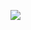 <img src='http://g.gravizo.com/g?
  digraph G {
    label="Wire-cell Data Flow, Components and Status";
    larsoft[shape=box,label="LArSoft"];
    larfile[shape=folder, label="Art ROOT file"];
    lardata[fillcolor=yellow,style=filled,shape=doubleoctagon,label="Chao: MC truth+wire sig\n(needs committing)"];
    largeom[fillcolor=yellow,style=filled,shape=doubleoctagon,label="Chao+Xiaoyue\ngeo dumped from larsoft via RED35 code\n(needs committing)\n(can we directly generate w/out larsoft?)"];
    celltree[shape=folder, label="celltree ROOT file"];
    geomfile_ub[shape=folder, label="geometry text file\n(uboone)"];
    geomfile_dune[shape=folder, label="geometry text files\n(DUNE wrapped wires)"];
    sst[color=darkorchid,shape=component,label="WC SST\nGDS, FDS, SimDS"];
    params[shape=ellipse,label="parameters"];
    nav[color=darkorchid,shape=component,label="WC NAV\nGenerative FrameDataSource (FDS+SimDS)\nParam GeomDataSource\nVarious Hit Depositors"];
    algs[color=darkorchid,shape=component,label="WC algs\n(2dtoy+nav+graph+tiling+...)"];
    xinfile[shape=folder,label="Xin ROOT file"];
    cellio[style=filled,fillcolor=red,shape=doubleoctagon,label="Reco cell I/O\n(needs implementing)"];
    cellfile[shape=folder,label="Reco cell files"];
    root2json[fillcolor=yellow,style=filled,shape=doubleoctagon,label="Chao converter\n(needs committing)"];
    json[shape=folder,label="JSON files"];
    lard[shape=box,label="LAr Data Server\n(lard-server)"];
    disp[style=rounded,shape=trapezium,label="WebGL Visualization"];
    rootvis[style=rounded,shape=trapezium,label="ROOT Visualization"];
    {rank=same; larsoft; params}
    {rank=same; disp; rootvis}
    larsoft->larfile[label="writes"];
    larfile->lardata[style="dashed",label="reads"];
    lardata->celltree[style="dashed",label="writes"];
    largeom->geomfile_ub[style=dashed,label="writes"];
    larsoft->largeom[style=dashed,label="dumps"];
    largeom->geomfile_dune[style=dashed,label="writes"];
    celltree->sst[label="reads"];
    geomfile_ub->sst[label="reads"];
    geomfile_dune->sst[style="dotted",label="reads"];
    sst->algs[label="provides methods"];
    params->nav[label="input"];
    nav->algs[label="provides methods"];
    nav->rootvis;
    algs->cellio[style="dotted",label="writes"];
    cellio->algs[style="dotted",label="reads"];
    cellio->cellfile[style="dotted"];
    cellfile->lard[style="dotted",label="reads"];
    lard->disp[style=dashed, label="HTTP\l(needs common API developed)"];
    celltree->lard[label="reads"];
    larfile->lard[style=dotted, label="raw data + trad. reco\n(needs implementing)"];
    algs->xinfile[label="writes"];
    xinfile->root2json[style=dashed,label="reads"];
    root2json->json[style=dashed,label="writes"];
    json->disp[label="HTTP"];
    algs->rootvis;
}
'/>
